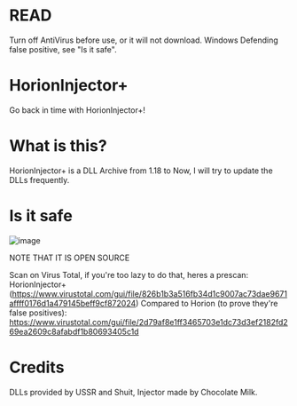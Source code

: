 # READ
Turn off AntiVirus before use, or it will not download.
Windows Defending false positive, see "Is it safe".

# HorionInjector+
Go back in time with HorionInjector+! 

# What is this?
HorionInjector+ is a DLL Archive from 1.18 to Now, I will try to update the DLLs frequently.

# Is it safe
![image](https://github.com/Wylx-32k/HorionInjectorPlus/assets/96555086/8f8a2d4d-918d-4b0c-a297-2dd6cae143d6)

NOTE THAT IT IS OPEN SOURCE

Scan on Virus Total, if you're too lazy to do that, heres a prescan:
HorionInjector+(https://www.virustotal.com/gui/file/826b1b3a516fb34d1c9007ac73dae9671affff0176d1a479145beff9cf872024)
Compared to Horion (to prove they're false positives): https://www.virustotal.com/gui/file/2d79af8e1ff3465703e1dc73d3ef2182fd269ea2609c8afabdf1b80693405c1d

# Credits
DLLs provided by USSR and Shuit, Injector made by Chocolate Milk.
